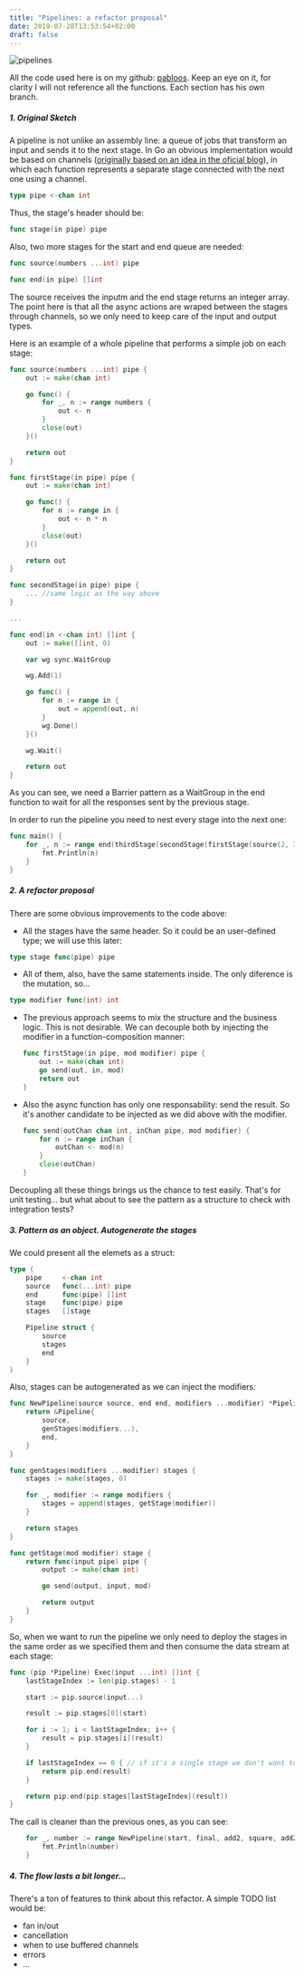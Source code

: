 ```yaml
---
title: "Pipelines: a refactor proposal"
date: 2019-07-28T13:53:54+02:00
draft: false
---
```


![pipelines](/static/pipelines.png)

All the code used here is on my github: [pabloos](https://github.com/pabloos/my-go-pipeline-pattern). Keep an eye on it, for clarity I will not reference all the functions. Each section has his own branch.

##### 1. Original Sketch

A pipeline is not unlike an assembly line: a queue of jobs that transform an input and sends it to the next stage. In Go an obvious implementation would be based on channels ([originally based on an idea in the oficial blog](https://blog.golang.org/pipelines)), in which each function represents a separate stage connected with the next one using a channel.

```go
type pipe <-chan int
```

Thus, the stage's header should be:

```go
func stage(in pipe) pipe
```

Also, two more stages for the start and end queue are needed:

```go
func source(numbers ...int) pipe
```

```go
func end(in pipe) []int
```

The source receives the inputm and the end stage returns an integer array. The point here is that all the async actions are wraped between the stages through channels, so we only need to keep care of the input and output types.

Here is an example of a whole pipeline that performs a simple job on each stage:

```go
func source(numbers ...int) pipe {
    out := make(chan int)

    go func() {
        for _, n := range numbers {
            out <- n
        }
        close(out)
    }()

    return out
}

func firstStage(in pipe) pipe {
    out := make(chan int)

    go func() {
        for n := range in {
            out <- n * n
        }
        close(out)
    }()

    return out
}

func secondStage(in pipe) pipe {
    ... //same logic as the way above
}

...

func end(in <-chan int) []int {
    out := make([]int, 0)

    var wg sync.WaitGroup

    wg.Add(1)

    go func() {
        for n := range in {
            out = append(out, n)
        }
        wg.Done()
    }()

    wg.Wait()

    return out
}
```

As you can see, we need a Barrier pattern as a WaitGroup in the end function to wait for all the responses sent by the previous stage.

In order to run the pipeline you need to nest every stage into the next one:

```go
func main() {
    for _, n := range end(thirdStage(secondStage(firstStage(source(2, 3, 2, 34))))) {
        fmt.Println(n)
    }
}
```

##### 2. A refactor proposal

There are some obvious improvements to the code above:

- All the stages have the same header. So it could be an user-defined type; we will use this later:

```go
type stage func(pipe) pipe
```

- All of them, also, have the same statements inside. The only diference is the mutation, so...

```go
type modifier func(int) int
```

- The previous approach seems to mix the structure and the business logic. This is not desirable. We can decouple both by injecting the modifier in a function-composition manner:

  ```go
  func firstStage(in pipe, mod modifier) pipe {
      out := make(chan int)
      go send(out, in, mod)
      return out
  }
  ```

- Also the async function has only one responsability: send the result. So it's another candidate to be injected as we did above with the modifier.

  ```go
  func send(outChan chan int, inChan pipe, mod modifier) {
      for n := range inChan {
          outChan <- mod(n)
      }
      close(outChan)
  }
  ```

Decoupling all these things brings us the chance to test easily. That's for unit testing... but what about to see the pattern as a structure to check with integration tests?

##### 3. Pattern as an object. Autogenerate the stages

We could present all the elemets as a struct:

```go
type (
    pipe     <-chan int
    source   func(...int) pipe
    end      func(pipe) []int
    stage    func(pipe) pipe
    stages   []stage

    Pipeline struct {
        source
        stages
        end
    }
)
```

Also, stages can be autogenerated as we can inject the modifiers:

```go
func NewPipeline(source source, end end, modifiers ...modifier) *Pipeline {
    return &Pipeline{
        source,
        genStages(modifiers...),
        end,
    }
}

func genStages(modifiers ...modifier) stages {
    stages := make(stages, 0)

    for _, modifier := range modifiers {
        stages = append(stages, getStage(modifier))
    }

    return stages
}

func getStage(mod modifier) stage {
    return func(input pipe) pipe {
        output := make(chan int)

        go send(output, input, mod)

        return output
    }
}
```

So, when we want to run the pipeline we only need to deploy the stages in the same order as we specified them and then consume the data stream at each stage:

```go
func (pip *Pipeline) Exec(input ...int) []int {
    lastStageIndex := len(pip.stages) - 1

    start := pip.source(input...)

    result := pip.stages[0](start)

    for i := 1; i < lastStageIndex; i++ {
        result = pip.stages[i](result)
    }

    if lastStageIndex == 0 { // if it's a single stage we don't want to remake the last stage (as it's also the first again)
        return pip.end(result)
    }

    return pip.end(pip.stages[lastStageIndex](result))
}
```

The call is cleaner than the previous ones, as you can see:

```go
    for _, number := range NewPipeline(start, final, add2, square, add2).Exec(1, 2, 3, 4, 5) {
        fmt.Println(number)
    }
```

##### 4. The flow lasts a bit longer...

There's a ton of features to think about this refactor. A simple TODO list would be:

- fan in/out
- cancellation
- when to use buffered channels
- errors
- ...
